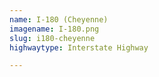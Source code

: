 ```yaml
---
name: I-180 (Cheyenne)
imagename: I-180.png
slug: i180-cheyenne
highwaytype: Interstate Highway

---
```

